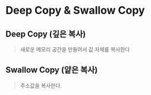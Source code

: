 # Deep Copy & Swallow Copy

## Deep Copy (깊은 복사)

> 새로운 메모리 공간을 만들어서 값 자체를 복사한다

## Swallow Copy (얕은 복사)

> 주소값을 복사한다.
